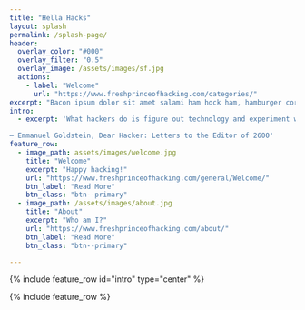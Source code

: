 ```yaml
---
title: "Hella Hacks"
layout: splash
permalink: /splash-page/
header:
  overlay_color: "#000"
  overlay_filter: "0.5"
  overlay_image: /assets/images/sf.jpg
  actions:
    - label: "Welcome"
      url: "https://www.freshprinceofhacking.com/categories/"
excerpt: "Bacon ipsum dolor sit amet salami ham hock ham, hamburger corned beef short ribs kielbasa biltong t-bone drumstick tri-tip tail sirloin pork chop."
intro: 
  - excerpt: 'What hackers do is figure out technology and experiment with it in ways many people never imagined. They also have a strong desire to share this information with others and to explain it to people whose only qualification may be the desire to learn. 

― Emmanuel Goldstein, Dear Hacker: Letters to the Editor of 2600'
feature_row:
  - image_path: assets/images/welcome.jpg
    title: "Welcome"
    excerpt: "Happy hacking!"
    url: "https://www.freshprinceofhacking.com/general/Welcome/"
    btn_label: "Read More"
    btn_class: "btn--primary"
  - image_path: /assets/images/about.jpg
    title: "About"
    excerpt: "Who am I?"
    url: "https://www.freshprinceofhacking.com/about/"
    btn_label: "Read More"
    btn_class: "btn--primary"

---
```


{% include feature_row id="intro" type="center" %}

{% include feature_row %}

